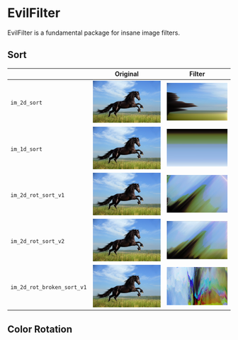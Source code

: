 EvilFilter
==============================

EvilFilter is a fundamental package for insane image filters.

Sort
------------------------------
| |Original|Filter|
|-|-|-|
|`im_2d_sort`               |![alt text](sort/figures/original.jpg)    |![alt text](sort/figures/00000000.jpg)
|`im_1d_sort`               |![alt text](sort/figures/original.jpg)    |![alt text](sort/figures/00000001.jpg)
|`im_2d_rot_sort_v1`        |![alt text](sort/figures/original.jpg)    |![alt text](sort/figures/00000002.jpg)
|`im_2d_rot_sort_v2`        |![alt text](sort/figures/original.jpg)    |![alt text](sort/figures/00000003.jpg)
|`im_2d_rot_broken_sort_v1` |![alt text](sort/figures/original.jpg)    |![alt text](sort/figures/00000004.jpg)


Color Rotation
------------------------------